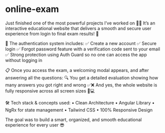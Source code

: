# online-exam

Just finished one of the most powerful projects I’ve worked on 👨‍💻
It’s an interactive educational website that delivers a smooth and secure user experience from login to final exam results! 🎯

🚪 The authentication system includes:
✅ Create a new account
✅ Secure login
✅ Forgot password feature with a verification code sent to your email
✅ Strong protection using Auth Guard so no one can access the app without logging in

📋 Once you access the exam, a welcoming modal appears, and after answering all the questions:
🔍 You get a detailed evaluation showing how many answers you got right and wrong ✅❌
And yes, the whole website is fully responsive across all screen sizes 📱💻

🛠️ Tech stack & concepts used:
	•	Clean Architecture
	•	Angular Library
	•	NgRx for state management
	•	Tailwind CSS
	•	100% Responsive Design

The goal was to build a smart, organized, and smooth educational experience for every user 😎
